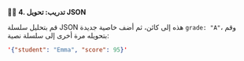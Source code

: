 👨‍💻 **4. تدريب: تحويل JSON**

قم بتحليل سلسلة JSON هذه إلى كائن، ثم أضف خاصية جديدة `grade: "A"`، وقم بتحويله مرة أخرى إلى سلسلة نصية:
```json
'{"student": "Emma", "score": 95}'
```